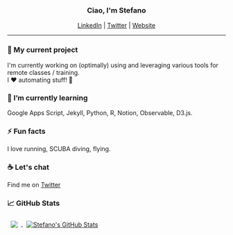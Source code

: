 <!--
**stefanocaglio/stefanocaglio** is a ✨ _special_ ✨ repository because its `README.md` (this file) appears on your GitHub profile.

- 🔭 I’m currently working on ...
- 🌱 I’m currently learning ...
- 👯 I’m looking to collaborate on ...
- 🤔 I’m looking for help with ...
- 💬 Ask me about ...
- 📫 How to reach me: ...
- 😄 Pronouns: ...
- ⚡ Fun fact: ...
-->

<h3 align="center">Ciao, I'm Stefano</h3>
<p align="center"><a href="https://www.linkedin.com/in/stefanocaglio/">LinkedIn</a> | <a href="https://twitter.com/stefanocaglio">Twitter</a> | <a href="https://stefanocaglio.com">Website</a>
  
<hr>

### 🔭  My current project

I'm currently working on (optimally) using and leveraging various tools for remote classes / training. <br>
I ❤️ automating stuff! 🦾 

### 🌱  I’m currently learning 

Google Apps Script, Jekyll, Python, R, Notion, Observable, D3.js.

### ⚡ Fun facts
I love running, SCUBA diving, flying.

### :coffee: Let's chat

Find me on [Twitter](https://twitter.com/stefanocaglio)


### &#x1f4c8; GitHub Stats
<a href="https://github.com/stefanocaglio">
  <img align="center" style="margin:0.5rem" src="https://github-readme-stats-sigma-five.vercel.app/api/top-langs/?username=stefanocaglio&layout=compact&langs_count=10&title_color=ffffff&text_color=c9cacc&icon_color=4AB197&bg_color=1A2B34" />
</a>

<a href="https://github.com/stefanocaglio">
  <img align="center" style="margin:0.5rem" src="https://github-readme-stats-sigma-five.vercel.app/api?username=stefanocaglio&show_icons=true&line_height=27&count_private=true&title_color=ffffff&text_color=c9cacc&icon_color=4AB097&bg_color=1A2B34" alt="Stefano's GitHub Stats" />
</a>
